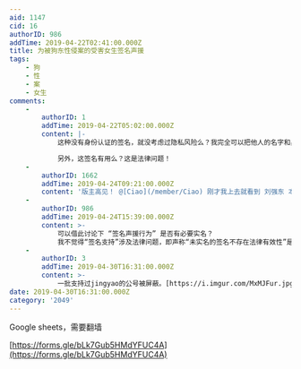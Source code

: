 ```yaml
---
aid: 1147
cid: 16
authorID: 986
addTime: 2019-04-22T02:41:00.000Z
title: 为被狗东性侵案的受害女生签名声援
tags:
    - 狗
    - 性
    - 案
    - 女生
comments:
    -
        authorID: 1
        addTime: 2019-04-22T05:02:00.000Z
        content: |-
            这种没有身份认证的签名，就没考虑过隐私风险么？我完全可以把他人的名字和身份填进去。

            另外，这签名有用么？这是法律问题！
    -
        authorID: 1662
        addTime: 2019-04-24T09:21:00.000Z
        content: '版主高见！ @[Ciao](/member/Ciao) 刚才我上去就看到 刘强东 本人都签名声援，还有习近平的名字也赫然在上。'
    -
        authorID: 986
        addTime: 2019-04-24T15:39:00.000Z
        content: >-
            可以借此讨论下 “签名声援行为” 是否有必要实名？
            我不觉得“签名支持”涉及法律问题，即声称“未实名的签名不存在法律有效性”是没有意义的，因为签名声援本来就不是一个“法律层面的行为”，它是运动！
    -
        authorID: 3
        addTime: 2019-04-30T16:31:00.000Z
        content: >-
            一批支持过jingyao的公号被屏蔽。[https://i.imgur.com/MxMJFur.jpg](https://i.imgur.com/MxMJFur.jpg)
date: 2019-04-30T16:31:00.000Z
category: '2049'
---
```


Google sheets，需要翻墙

[https://forms.gle/bLk7Gub5HMdYFUC4A](https://forms.gle/bLk7Gub5HMdYFUC4A)
